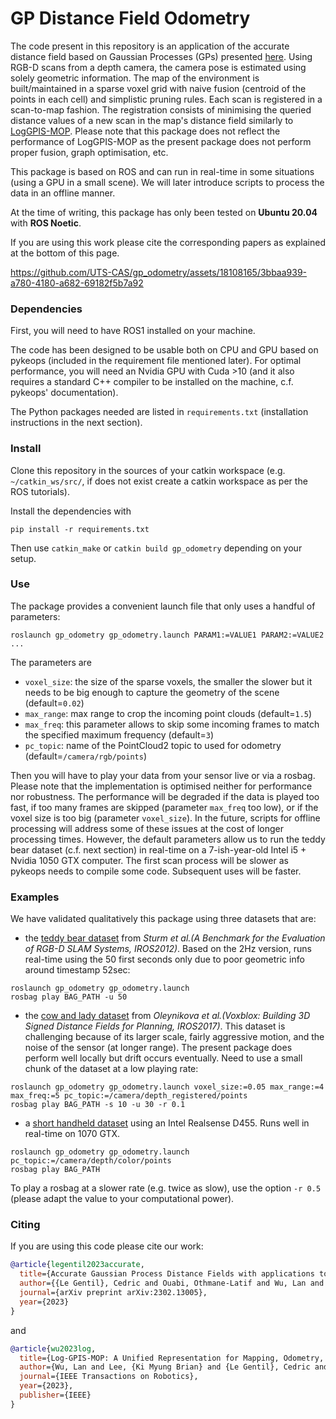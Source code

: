 # GP Distance Field Odometry

The code present in this repository is an application of the accurate distance field based on Gaussian Processes (GPs) presented [here](https://arxiv.org/abs/2302.13005).
Using RGB-D scans from a depth camera, the camera pose is estimated using solely geometric information.
The map of the environment is built/maintained in a sparse voxel grid with naive fusion (centroid of the points in each cell) and simplistic pruning rules.
Each scan is registered in a scan-to-map fashion.
The registration consists of minimising the queried distance values of a new scan in the map's distance field similarly to [LogGPIS-MOP](https://ieeexplore.ieee.org/abstract/document/10202666).
Please note that this package does not reflect the performance of LogGPIS-MOP as the present package does not perform proper fusion, graph optimisation, etc.

This package is based on ROS and can run in real-time in some situations (using a GPU in a small scene).
We will later introduce scripts to process the data in an offline manner.

At the time of writing, this package has only been tested on __Ubuntu 20.04__ with __ROS Noetic__.


If you are using this work please cite the corresponding papers as explained at the bottom of this page.






https://github.com/UTS-CAS/gp_odometry/assets/18108165/3bbaa939-a780-4180-a682-69182f5b7a92








### Dependencies

First, you will need to have ROS1 installed on your machine.

The code has been designed to be usable both on CPU and GPU based on pykeops (included in the requirement file mentioned later).
For optimal performance, you will need an Nvidia GPU with Cuda >10 (and it also requires a standard C++ compiler to be installed on the machine, c.f. pykeops' documentation).

The Python packages needed are listed in `requirements.txt` (installation instructions in the next section).

### Install

Clone this repository in the sources of your catkin workspace (e.g. `~/catkin_ws/src/`, if does not exist create a catkin workspace as per the ROS tutorials).

Install the dependencies with
```
pip install -r requirements.txt
```

Then use `catkin_make` or `catkin build gp_odometry` depending on your setup.

### Use

The package provides a convenient launch file that only uses a handful of parameters:
```
roslaunch gp_odometry gp_odometry.launch PARAM1:=VALUE1 PARAM2:=VALUE2 ... 
```

The parameters are
- `voxel_size`: the size of the sparse voxels, the smaller the slower but it needs to be big enough to capture the geometry of the scene (default=`0.02`) 
- `max_range`: max range to crop the incoming point clouds (default=`1.5`)
- `max_freq`: this parameter allows to skip some incoming frames to match the specified maximum frequency (default=`3`)
- `pc_topic`: name of the PointCloud2 topic to used for odometry (default=`/camera/rgb/points`)


Then you will have to play your data from your sensor live or via a rosbag.
Please note that the implementation is optimised neither for performance nor robustness.
The performance will be degraded if the data is played too fast, if too many frames are skipped (parameter `max_freq` too low), or if the voxel size is too big (parameter `voxel_size`).
In the future, scripts for offline processing will address some of these issues at the cost of longer processing times.
However, the default parameters allow us to run the teddy bear dataset (c.f. next section) in real-time on a 7-ish-year-old Intel i5 + Nvidia 1050 GTX computer.
The first scan process will be slower as pykeops needs to compile some code. Subsequent uses will be faster.


### Examples

We have validated qualitatively this package using three datasets that are:
- the [teddy bear dataset](https://cvg.cit.tum.de/rgbd/dataset/freiburg3/rgbd_dataset_freiburg3_teddy-2hz-with-pointclouds.bag) from _Sturm et al.(A Benchmark for the Evaluation of RGB-D SLAM Systems, IROS2012)_. Based on the 2Hz version, runs real-time using the 50 first seconds only due to poor geometric info around timestamp 52sec: 
```
roslaunch gp_odometry gp_odometry.launch
rosbag play BAG_PATH -u 50
```
- the [cow and lady dataset](https://projects.asl.ethz.ch/datasets/doku.php?id=iros2017/) from _Oleynikova et al.(Voxblox: Building 3D Signed Distance Fields for Planning, IROS2017)_. This dataset is challenging because of its larger scale, fairly aggressive motion, and the noise of the sensor (at longer range). The present package does perform well locally but drift occurs eventually. Need to use a small chunk of the dataset at a low playing rate:
```
roslaunch gp_odometry gp_odometry.launch voxel_size:=0.05 max_range:=4 max_freq:=5 pc_topic:=/camera/depth_registered/points
rosbag play BAG_PATH -s 10 -u 30 -r 0.1
```
- a [short handheld dataset](https://drive.google.com/file/d/1A7T39yyUxzrUiflUjkjPx6K-JTOe_sPv/view?usp=drive_link) using an Intel Realsense D455. Runs well in real-time on 1070 GTX.
```
roslaunch gp_odometry gp_odometry.launch pc_topic:=/camera/depth/color/points
rosbag play BAG_PATH
```

To play a rosbag at a slower rate (e.g. twice as slow), use the option `-r 0.5` (please adapt the value to your computational power).



### Citing

If you are using this code please cite our work:
```bibtex
@article{legentil2023accurate,
  title={Accurate Gaussian Process Distance Fields with applications to Echolocation and Mapping},
  author={{Le Gentil}, Cedric and Ouabi, Othmane-Latif and Wu, Lan and Pradalier, Cedric and Vidal-Calleja, Teresa},
  journal={arXiv preprint arXiv:2302.13005},
  year={2023}
}
```
and
```bibtex
@article{wu2023log,
  title={Log-GPIS-MOP: A Unified Representation for Mapping, Odometry, and Planning},
  author={Wu, Lan and Lee, {Ki Myung Brian} and {Le Gentil}, Cedric and Vidal-Calleja, Teresa},
  journal={IEEE Transactions on Robotics},
  year={2023},
  publisher={IEEE}
}
```
